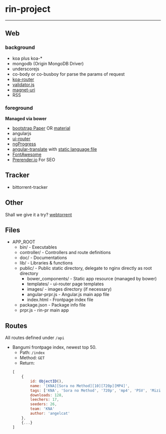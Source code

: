 # rin-project

------

## Web

### background

* koa plus koa-*
* mongodb (Origin MongoDB Driver)
* underscorejs
* co-body or co-busboy for parse the params of request
* [koa-router](https://github.com/alexmingoia/koa-router)
* [validator.js](https://github.com/chriso/validator.js)
* [magnet-uri](https://www.npmjs.org/package/magnet-uri)
* RSS

### foreground

**Managed via bower**

* [bootstrap Paper](http://bootswatch.com/paper/) OR [material](https://github.com/angular/material)
* angularjs
* [ui-router](https://github.com/angular-ui/ui-router)
* [ngProgress](http://victorbjelkholm.github.io/ngProgress/)
* [angular-translate](https://github.com/angular-translate/angular-translate) with [static language file](http://www.ng-newsletter.com/posts/angular-translate.html)
* [FontAwesome](http://fortawesome.github.io/Font-Awesome/)
* [Prerender.io](https://prerender.io) For SEO

## Tracker

* bittorrent-tracker

## Other

Shall we give it a try? [webtorrent](https://github.com/feross/webtorrent)

## Files

- APP_ROOT
  + bin/ - Executables
  + controller/ - Controllers and route definitions
  + doc/ - Documentations
  + lib/ - Libraries & functions
  - public/ - Public static directory, delegate to nginx directly as root directory
    + bower_components/ - Static app resource (managed by bower)
    + templates/ - ui-router page templates
    + images/ - images directory (if necessary)
    - angular-prpr.js - Angular.js main app file
    - index.html - Frontpage index file
  - package.json - Package info file
  - prpr.js - rin-pr main app

## Routes

All routes defined under `/api`

- Bangumi frontpage index, newest top 50.
  * Path: `/index`
  * Method: `GET`
  * Return:
  ```js
  [
      {
          id: ObjectID(),
          name: '[KNA][Sora no Method][10][720p][MP4]',
          tags: ['KNA', 'Sora no Method', '720p', 'mp4', 'PSV', 'Mizi-raws']
          downloads: 128,
          leechers: 17,
          seeders: 26,
          team: 'KNA'
          author: 'angelcat'
      },
      {...}
  ]
  ```
